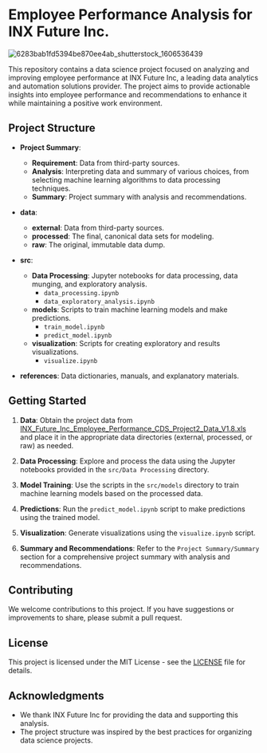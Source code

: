 # Employee Performance Analysis for INX Future Inc.
![6283bab1fd5394be870ee4ab_shutterstock_1606536439](https://github.com/Dishantkharkar/Employee-Performance-Analysis---INX-Future-Inc./assets/130529528/5b7f6047-18ce-4f84-a66f-16b52ac79c63)


This repository contains a data science project focused on analyzing and improving employee performance at INX Future Inc, a leading data analytics and automation solutions provider. The project aims to provide actionable insights into employee performance and recommendations to enhance it while maintaining a positive work environment.

## Project Structure

- **Project Summary**:
  - **Requirement**: Data from third-party sources.
  - **Analysis**: Interpreting data and summary of various choices, from selecting machine learning algorithms to data processing techniques.
  - **Summary**: Project summary with analysis and recommendations.

- **data**:
  - **external**: Data from third-party sources.
  - **processed**: The final, canonical data sets for modeling.
  - **raw**: The original, immutable data dump.

- **src**:
  - **Data Processing**: Jupyter notebooks for data processing, data munging, and exploratory analysis.
    - `data_processing.ipynb`
    - `data_exploratory_analysis.ipynb`
  - **models**: Scripts to train machine learning models and make predictions.
    - `train_model.ipynb`
    - `predict_model.ipynb`
  - **visualization**: Scripts for creating exploratory and results visualizations.
    - `visualize.ipynb`

- **references**: Data dictionaries, manuals, and explanatory materials.

## Getting Started

1. **Data**: Obtain the project data from [INX_Future_Inc_Employee_Performance_CDS_Project2_Data_V1.8.xls](http://data.iabac.org/exam/p2/data/INX_Future_Inc_Employee_Performance_CDS_Project2_Data_V1.8.xls) and place it in the appropriate data directories (external, processed, or raw) as needed.

2. **Data Processing**: Explore and process the data using the Jupyter notebooks provided in the `src/Data Processing` directory.

3. **Model Training**: Use the scripts in the `src/models` directory to train machine learning models based on the processed data.

4. **Predictions**: Run the `predict_model.ipynb` script to make predictions using the trained model.

5. **Visualization**: Generate visualizations using the `visualize.ipynb` script.

6. **Summary and Recommendations**: Refer to the `Project Summary/Summary` section for a comprehensive project summary with analysis and recommendations.

## Contributing

We welcome contributions to this project. If you have suggestions or improvements to share, please submit a pull request.

## License

This project is licensed under the MIT License - see the [LICENSE](LICENSE) file for details.

## Acknowledgments

- We thank INX Future Inc for providing the data and supporting this analysis.
- The project structure was inspired by the best practices for organizing data science projects.
